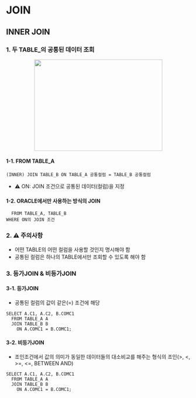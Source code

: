 # **JOIN**

## **INNER JOIN**
### 1. 두 TABLE_의 공통된 데이터 조회
<p align="center">
  <img src="https://github.com/kimdaehwi990731/Study_Oracle/assets/167949524/62be4eda-9d68-4bfd-89bd-5f9cb1db99a5" width="350" height="250"/>
</p>
        
#### 1-1. FROM TABLE_A
  ```
  (INNER) JOIN TABLE_B ON TABLE_A 공통컬럼 = TABLE_B 공통컬럼
  ```
  - ⚠️ ON: JOIN 조건으로 공통된 데이터(컬럼)을 지정
  
#### 1-2.  ORACLE에서만 사용하는 방식의 JOIN
  ```
    FROM TABLE_A, TABLE_B
  WHERE ON의 JOIN 조건
  ```

### 2. ⚠️ 주의사항
  - 어떤 TABLE의 어떤 컬럼을 사용할 것인지 명시해야 함
  - 공통된 컬럼은 하나의 TABLE에서만 조회할 수 있도록 해야 함

### 3. 등가JOIN & 비등가JOIN
#### 3-1. 등가JOIN
  - 공통된 컬럼의 값이 같은(=) 조건에 해당
  ```
  SELECT A.C1, A.C2, B.COMC1
    FROM TABLE_A A
    JOIN TABLE_B B
      ON A.COMC1 = B.COMC1;
  ```
#### 3-2. 비등가JOIN
  - 조인조건에서 값의 의미가 동일한 데이터들의 대소비교를 해주는 형식의 조인(>, <, >=, <=, BETWEEN AND)
  ```
  SELECT A.C1, A.C2, B.COMC1
    FROM TABLE_A A
    JOIN TABLE_B B
      ON A.COMC1 = B.COMC1;
  ```

        
